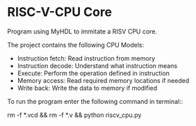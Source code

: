 # RISC-V-CPU Core 

Program using MyHDL to immitate a RISV CPU core. 

The project contains the following CPU Models: 

- Instruction fetch:  Read instruction from memory
- Instruction decode: Understand what instruction means
- Execute:            Perform the operation defined in instruction
- Memory access:      Read required memory locations if needed
- Write back:         Write the data to memory if modified


To run the program enter the following command in terminal:: 

rm -f *.vcd && rm -f *.v && python riscv_cpu.py
